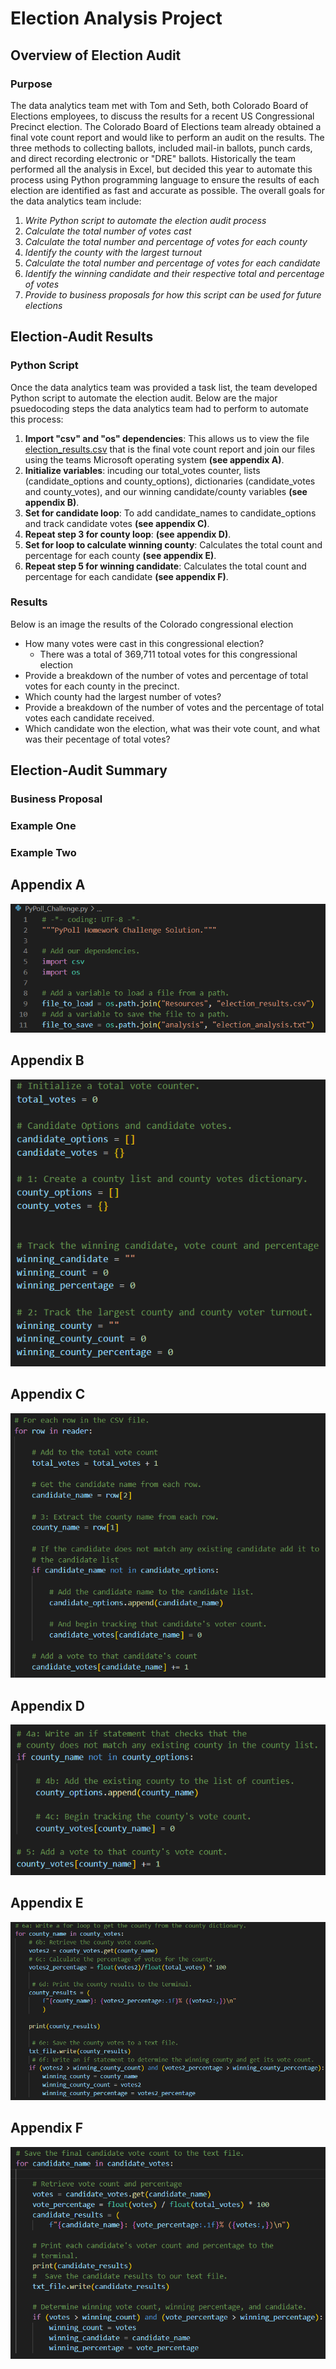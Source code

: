 # Election Analysis Project

## Overview of Election Audit
### Purpose
  The data analytics team met with Tom and Seth, both Colorado Board of Elections employees, to discuss the results for a recent US Congressional Precinct election. The Colorado Board of Elections team already obtained a final vote count report and would like to perform an audit on the results. The three methods to collecting ballots, included mail-in ballots, punch cards, and direct recording electronic or "DRE" ballots. Historically the team performed all the analysis in Excel, but decided this year to automate this process using Python programming language to ensure the results of each election are identified as fast and accurate as possible. The overall goals for the data analytics team include:

  1. *Write Python script to automate the election audit process*
  2. *Calculate the total number of votes cast*
  3. *Calculate the total number and percentage of votes for each county*
  4. *Identify the county with the largest turnout*
  5. *Calculate the total number and percentage of votes for each candidate*
  6. *Identify the winning candidate and their respective total and percentage of votes*
  7. *Provide to business proposals for how this script can be used for future elections*

## Election-Audit Results
### Python Script
Once the data analytics team was provided a task list, the team developed Python script to automate the election audit. Below are the major psuedocoding steps the data analytics team had to perform to automate this process:

1. **Import "csv" and "os" dependencies**: This allows us to view the file [election_results.csv](https://github.com/Sborresch/election_analysis/blob/main/Resources/election_results.csv) that is the final vote count report and join our files using the teams Microsoft operating system **(see appendix A)**.
2. **Initialize variables**: incuding our total_votes counter, lists (candidate_options and county_options), dictionaries (candidate_votes and county_votes), and our winning candidate/county variables **(see appendix B)**.
3. **Set for candidate loop**: To add candidate_names to candidate_options and track candidate votes **(see appendix C)**.
4. **Repeat step 3 for county loop**: **(see appendix D)**.
5. **Set for loop to calculate winning county**: Calculates the total count and percentage for each county **(see appendix E)**.
6. **Repeat step 5 for winning candidate**: Calculates the total count and percentage for each candidate **(see appendix F)**.


### Results
Below is an image the results of the Colorado congressional election
- How many votes were cast in this congressional election?
  - There was a total of 369,711 totoal votes for this congressional election
- Provide a breakdown of the number of votes and percentage of total votes for each county in the precinct.
- Which county had the largest number of votes?
- Provide a breakdown of the number of votes and the percentage of total votes each candidate received.
- Which candidate won the election, what was their vote count, and what was their pecentage of total votes?

## Election-Audit Summary
### Business Proposal
### Example One
### Example Two

## Appendix A
![Screenshot](https://github.com/Sborresch/election_analysis/blob/main/Appendix%20A.png)

## Appendix B
![Screenshot](https://github.com/Sborresch/election_analysis/blob/main/Appendix%20B.png)

## Appendix C
![Screenshot](https://github.com/Sborresch/election_analysis/blob/main/Appendix%20C.png)

## Appendix D
![Screenshot](https://github.com/Sborresch/election_analysis/blob/main/Appendix%20D.png)

## Appendix E
![Screenshot](https://github.com/Sborresch/election_analysis/blob/main/Appendix%20E.png)

## Appendix F
![Screenshot](https://github.com/Sborresch/election_analysis/blob/main/Appendix%20F.png)
